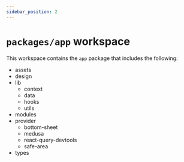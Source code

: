```yaml
---
sidebar_position: 2
---
```


# `packages/app` workspace

This workspace contains the `app` package that includes the following:

- assets
- design
- lib 
  - context
  - data
  - hooks
  - utils
- modules
- provider
  - bottom-sheet
  - medusa
  - react-query-devtools
  - safe-area
- types
